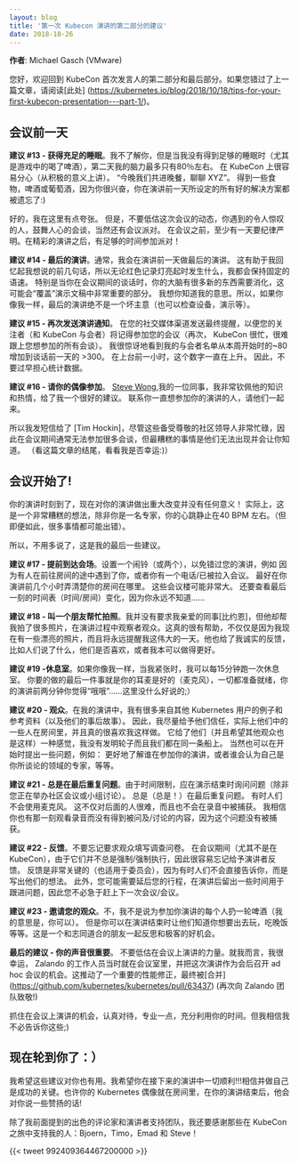 ```yaml
---
layout: blog
title: '第一次 Kubecon 演讲的第二部分的建议'
date: 2018-10-26
---
```


<!--
---
layout: blog
title: 'Tips for Your First Kubecon Presentation - Part 2'
date: 2018-10-26
---
-->

<!--
**Author**: Michael Gasch (VMware)
-->

**作者**: Michael Gasch (VMware)

<!--
Hello and welcome back to the second and final part about tips for KubeCon first-time speakers. If you missed the last post, please give it a read [here](https://kubernetes.io/blog/2018/10/18/tips-for-your-first-kubecon-presentation---part-1/).
-->

您好，欢迎回到 KubeCon 首次发言人的第二部分和最后部分。如果您错过了上一篇文章，请阅读[此处] (https://kubernetes.io/blog/2018/10/18/tips-for-your-first-kubecon-presentation---part-1/)。

<!--
## The Day before the Show
-->

## 会议前一天

<!--
**Tip #13 - Get enough sleep**. I don't know about you, but when I don't get enough sleep (especially when beer is in the game), the next day my brain power is around 80% at best. It's very easy to get distracted at KubeCon (in a positive sense). "Let's have dinner tonight and chat about XYZ". Get some food, beer or wine because you're so excited and all the good resolutions you had set for the day before your presentation are forgotten :) 
-->

**建议 #13 - 获得充足的睡眠**。我不了解你，但是当我没有得到足够的睡眠时（尤其是游戏中的喝了啤酒），第二天我的脑力最多只有80％左右。 在 KubeCon 上很容易分心（从积极的意义上讲）。 “今晚我们共进晚餐，聊聊 XYZ”。 得到一些食物，啤酒或葡萄酒，因为你很兴奋，你在演讲前一天所设定的所有好的解决方案都被遗忘了:) 

<!--
OK, I'm slightly exaggerating here. But don't underestimate the dynamics of this conference, the amazing people you meet, the inspiring talks and of course the conference party. Be disciplined, at least that one day. There's enough time to party after your great presentation!
-->

好的，我在这里有点夸张。 但是，不要低估这次会议的动态，你遇到的令人惊叹的人，鼓舞人心的会谈，当然还有会议派对。 在会议之前，至少有一天要纪律严明。在精彩的演讲之后，有足够的时间参加派对！

<!--
**Tip #14 - A final dry-run**. Usually, I do a final dry-run of my presentation the day before the talk. This helps me to recall the first few sentences I want to say so I keep the flow no matter what happens when the red recording light goes on. Especially when your talk is later during the conference, there's so much new stuff your brain has to digest which could "overwrite" the very important parts of your presentation. I think you know what I mean. So, if you're like me, a final dry-run is never a bad idea (also to check equipment, demos, etc.).
-->

**建议 #14 - 最后的演讲**。通常，我会在演讲前一天做最后的演讲。 这有助于我回忆起我想说的前几句话，所以无论红色记录灯亮起时发生什么，我都会保持固定的语速。 特别是当你在会议期间的谈话时，你的大脑有很多新的东西需要消化，这可能会“覆盖”演示文稿中非常重要的部分。 我想你知道我的意思。所以，如果你像我一样，最后的演讲绝不是一个坏主意（也可以检查设备，演示等）。

<!--
**Tip #15 - Promote your session, again**. Send out a final reminder on your social media channels so your followers (and KubeCon attendees) will recall to attend your session (again, KubeCon is busy and it's hard to keep up with all the talks you wanted to attend). I was surprised to see my attendee list jumping from ~80 at the beginning of the week to >300 the day before the talk. The number kept rising even an hour before going on stage. So don't worry about the stats too early.
-->

**建议 #15 - 再次发送演讲通知**。 在您的社交媒体渠道发送最终提醒，以便您的关注者（和 KubeCon 与会者）将记得参加您的会议（再次， KubeCon 很忙，很难跟上您想参加的所有会谈）。 我很惊讶地看到我的与会者名单从本周开始时的~80增加到谈话前一天的 >300。 在上台前一小时，这个数字一直在上升。 因此，不要过早担心统计数据。

<!--
**Tip #16 - Ask your idols to attend**. [Steve Wong](https://twitter.com/cantbewong), a colleague of mine who I really admire for his knowledge and passion, gave me a great advise. Reach out to the people you always wanted to attend your talk and kindly ask them to come along. 
-->

**建议 #16 - 请你的偶像参加**。 [Steve Wong](https://twitter.com/cantbewong),我的一位同事，我非常钦佩他的知识和热情，给了我一个很好的建议。 联系你一直想参加你的演讲的人，请他们一起来。

<!--
So I texted the one and only [Tim Hockin](https://twitter.com/thockin?lang=de). Even though these well-respected community leaders are super busy and thus usually cannot attend many talks during the conference, the worst thing that can happen is that they cannot show up and will let you know. (see the end of this post to find out whether or not I was lucky :))
-->

所以我发短信给了 [Tim Hockin]，尽管这些备受尊敬的社区领导人非常忙碌，因此在会议期间通常无法参加很多会谈，但最糟糕的事情是他们无法出现并会让你知道。 （看这篇文章的结尾，看看我是否幸运:)）

<!--
## The show is on!
-->

## 会议开始了!

<!--
Your day has come and it doesn't make **any** sense to make big changes to your presentation now! Actually, that's a very bad idea unless you're an expert and your heartbeat at rest is around 40 BPM. (But even then many things can go horribly wrong). 
-->

你的演讲时刻到了，现在对你的演讲做出重大改变并没有任何意义！ 实际上，这是一个非常糟糕的想法，除非你是一名专家，你的心跳静止在40 BPM 左右。（但即便如此，很多事情都可能出错）。

<!--
So, without further ado, here are my final tips for you. 
-->

所以，不用多说了，这是我的最后一些建议。

<!--
**Tip #17 - Arrive ahead of time**. Set an alert (or two) to not miss your presentation, e.g. because somebody caught you on the way to the room or you got a call/have been pulled in a meeting. It's a good idea to find out were your room is at least some hours before your talk. These conference buildings can be very large. Also look for last minute schedule (time/room) changes, just because you never know...
-->

**建议 #17 - 提前到达会场**。设置一个闹铃（或两个），以免错过您的演讲，例如 因为有人在前往房间的途中遇到了你，或者你有一个电话/已被拉入会议。 最好在你演讲前几个小时弄清楚你的房间在哪里。 这些会议楼可能非常大。 还要查看最后一刻的时间表（时间/房间）变化，因为你永远不知道......

<!--
**Tip #18 - Ask a friend to take photos**. My dear colleague [Bjoern](https://twitter.com/bbrundert), without me asking for it, took a lot of pictures and watched the audience during the talk. This was really helpful, not just because I now have some nice shots that will always remind me of this great day. He also gave me honest feedback, e.g. what people said, whether they liked it or what I could have done better. 
-->

**建议 #18 - 叫一个朋友帮忙拍照**。我并没有要求我亲爱的同事[比约恩]，但他却帮我拍了很多照片，在演讲过程中观察者观众。这真的很有帮助，不仅仅是因为我现在有一些漂亮的照片，而且将永远提醒我这伟大的一天。他也给了我诚实的反馈，比如人们说了什么，他们是否喜欢，或者我本可以做得更好。

<!--
**Tip #19 - Restroom**. If you're like me, when I'm nervous I could run every 15 minutes. The last thing you want is that you are fully cabled (microphone), everything is set up and two minutes before your presentation you feel like "oh oh"...nothing more to say here ;)
-->

**建议 #19 -休息室**。如果你像我一样，当我紧张时，我可以每15分钟跑一次休息室。 你要的做的最后一件事就是你的耳麦是好的（麦克风），一切都准备就绪，你的演讲前两分钟你觉得“哦哦”......这里没什么好说的;）

<!--
**Tip #20 - The audience**. I had many examples and references from other Kubernetes users (and their postmortem stories) in my talk. So I tried to give them credit and actually some of them were in the room and really liked that I did so. It gave them (and hopefully the rest of the audience as well) the feeling that I did not invent the wheel and we are all in the same boat. Also feel free to ask some questions in the beginning, e.g. to get a better feeling about who is attending your talk, or who would consider himself an expert in the area of what you are talking about, etc.
-->

**建议 #20 - 观众**。在我的演讲中，我有很多来自其他 Kubernetes 用户的例子和参考资料（以及他们的事后故事）。 因此，我尽量给予他们信任，实际上他们中的一些人在房间里，并且真的很喜欢我这样做。 它给了他们（并且希望其他观众也是这样）一种感觉，我没有发明轮子而且我们都在同一条船上。 当然也可以在开始时提出一些问题，例如： 更好地了解谁在参加你的演讲，或者谁会认为自己是你所谈论的领域的专家，等等。

<!--
**Tip #21 - Repeat questions. Always**. Because of the time constraints, questions should be asked at the end of your presentation (unless you are giving a community meeting or panel of course). Always (always!) repeat the questions at the end. Sometimes people will not use the microphone. This is not only hard for the people in the back, but also it won't be captured on the recording. I am sure you also had that moment watching a recording and not getting what is being asked/discussed because the question was not captured.
-->

**建议 #21 - 总是在最后重复问题**。由于时间限制，应在演示结束时询问问题（除非您正在举办社区会议或小组讨论）。 总是（总是！）在最后重复问题。 有时人们不会使用麦克风。 这不仅对后面的人很难，而且也不会在录音中被捕获。 我相信你也有那一刻观看录音而没有得到被问及/讨论的内容，因为这个问题没有被捕获。

<!--
**Tip #22 - Feedback**. Don't forget to ask the audience to fill out the survey. They're not always enforced/mandatory during conferences (especially not at KubeCon), so it's easy to forget to give the speaker feedback. Feedback is super critical (also for the committee) as sometimes people won't directly tell you but rather write their thoughts. Also, you might want to block your calendar to leave some time after the presentation for follow-up questions, so you are not in the hurry to catch your next meeting/session.
-->

**建议 #22 - 反馈**。不要忘记要求观众填写调查问卷。 在会议期间（尤其不是在 KubeCon），由于它们并不总是强制/强制执行，因此很容易忘记给予演讲者反馈。 反馈是非常关键的（也适用于委员会），因为有时人们不会直接告诉你，而是写出他们的想法。 此外，您可能需要延后您的行程，在演讲后留出一些时间用于跟进问题，因此您不必急于赶上下一次会议/会议。

<!--
**Tip #23 - Invite your audience**. No, I don't mean to throw a round of beer for everyone attending your talk (I mean, you could). But you might let them know, at the end of your presentation, that you would like to hang out, have dinner, etc. A great opportunity to reflect and geek out with like-minded friends.
-->

**建议 #23 - 邀请您的观众**。不，我不是说为参加你演讲的每个人扔一轮啤酒（我的意思是，你可以）。 但是你可以在演讲结束时让他们知道你想要出去玩，吃晚饭等等。这是一个和志同道合的朋友一起反思和极客的好机会。

<!--
**Final Tip - Your Voice matters**. Don't underestimate the power of giving a talk at a conference. In my case I was lucky that the Zalando crew was in the room and took this talk as an opportunity for an ad hoc meeting after the conference. This drove an important performance fix forward, which eventually was [merged](https://github.com/kubernetes/kubernetes/pull/63437) (kudos to the Zalando team again!). 
-->

**最后的建议 - 你的声音很重要**。 不要低估在会议上演讲的力量。就我而言，我很幸运， Zalando 的工作人员当时就在会议室里，并把这次演讲作为会后召开 ad hoc 会议的机会。这推动了一个重要的性能修正，最终被[合并] (https://github.com/kubernetes/kubernetes/pull/63437) (再次向 Zalando 团队致敬!)

<!--
Embrace the opportunity to give a talk at a conference, take it serious, be professional and make the best use of your time. But I'm sure I don't have to tell you that ;)
-->

抓住在会议上演讲的机会，认真对待，专业一点，充分利用你的时间。但我相信我不必告诉你这些;)

<!--
## Now it's on you :)
-->

## 现在轮到你了：）

<!--
I hope some of these tips are useful for you as well. And I wish you all the best for your upcoming talk!!! Believing in and being yourself is key to success. And perhaps your Kubernetes idol is in the room and has some nice words for you after your presentation!
-->

我希望这些建议对你也有用。我希望你在接下来的演讲中一切顺利!!!相信并做自己是成功的关键。也许你的 Kubernetes 偶像就在房间里，在你的演讲结束后，他会对你说一些赞扬的话!

<!--
Besides my fantastic reviewers and the speaker support team already mentioned above, I also would like to thank the people who supported me along this KubeCon journey: Bjoern, Timo, Emad and Steve!
-->
除了我前面提到的出色的评论家和演讲者支持团队，我还要感谢那些在 KubeCon 之旅中支持我的人：Bjoern，Timo，Emad 和 Steve！

{{< tweet 992409364467200000 >}}
